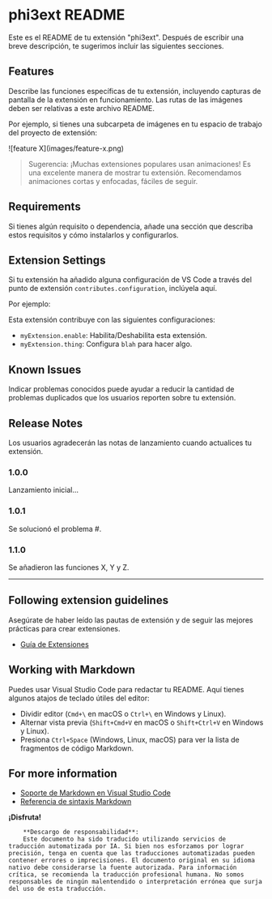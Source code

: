 # phi3ext README

Este es el README de tu extensión "phi3ext". Después de escribir una breve descripción, te sugerimos incluir las siguientes secciones.

## Features

Describe las funciones específicas de tu extensión, incluyendo capturas de pantalla de la extensión en funcionamiento. Las rutas de las imágenes deben ser relativas a este archivo README.

Por ejemplo, si tienes una subcarpeta de imágenes en tu espacio de trabajo del proyecto de extensión:

\!\[feature X\]\(images/feature-x.png\)

> Sugerencia: ¡Muchas extensiones populares usan animaciones! Es una excelente manera de mostrar tu extensión. Recomendamos animaciones cortas y enfocadas, fáciles de seguir.

## Requirements

Si tienes algún requisito o dependencia, añade una sección que describa estos requisitos y cómo instalarlos y configurarlos.

## Extension Settings

Si tu extensión ha añadido alguna configuración de VS Code a través del punto de extensión `contributes.configuration`, inclúyela aquí.

Por ejemplo:

Esta extensión contribuye con las siguientes configuraciones:

* `myExtension.enable`: Habilita/Deshabilita esta extensión.
* `myExtension.thing`: Configura `blah` para hacer algo.

## Known Issues

Indicar problemas conocidos puede ayudar a reducir la cantidad de problemas duplicados que los usuarios reporten sobre tu extensión.

## Release Notes

Los usuarios agradecerán las notas de lanzamiento cuando actualices tu extensión.

### 1.0.0

Lanzamiento inicial...

### 1.0.1

Se solucionó el problema #.

### 1.1.0

Se añadieron las funciones X, Y y Z.

---

## Following extension guidelines

Asegúrate de haber leído las pautas de extensión y de seguir las mejores prácticas para crear extensiones.

* [Guía de Extensiones](https://code.visualstudio.com/api/references/extension-guidelines?WT.mc_id=aiml-137032-kinfeylo)

## Working with Markdown

Puedes usar Visual Studio Code para redactar tu README. Aquí tienes algunos atajos de teclado útiles del editor:

* Dividir editor (`Cmd+\` en macOS o `Ctrl+\` en Windows y Linux).
* Alternar vista previa (`Shift+Cmd+V` en macOS o `Shift+Ctrl+V` en Windows y Linux).
* Presiona `Ctrl+Space` (Windows, Linux, macOS) para ver la lista de fragmentos de código Markdown.

## For more information

* [Soporte de Markdown en Visual Studio Code](http://code.visualstudio.com/docs/languages/markdown?WT.mc_id=aiml-137032-kinfeylo)
* [Referencia de sintaxis Markdown](https://help.github.com/articles/markdown-basics/)

**¡Disfruta!**

        **Descargo de responsabilidad**: 
        Este documento ha sido traducido utilizando servicios de traducción automatizada por IA. Si bien nos esforzamos por lograr precisión, tenga en cuenta que las traducciones automatizadas pueden contener errores o imprecisiones. El documento original en su idioma nativo debe considerarse la fuente autorizada. Para información crítica, se recomienda la traducción profesional humana. No somos responsables de ningún malentendido o interpretación errónea que surja del uso de esta traducción.